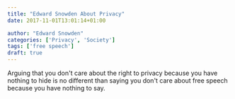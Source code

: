 ```yaml
---
title: "Edward Snowden About Privacy"
date: 2017-11-01T13:01:14+01:00

author: "Edward Snowden"
categories: ['Privacy', 'Society']
tags: ['free speech']
draft: true
---
```

Arguing that you don't care about the right to privacy because you have nothing to hide is no different than saying you don't care about free speech because you have nothing to say.
